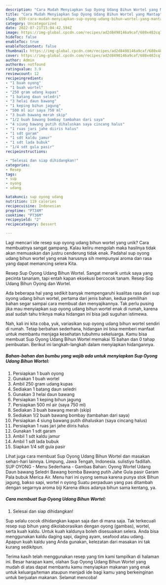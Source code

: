```yaml
---
description: "Cara Mudah Menyiapkan Sup Oyong Udang Bihun Wortel yang Mantap"
title: "Cara Mudah Menyiapkan Sup Oyong Udang Bihun Wortel yang Mantap"
slug: 659-cara-mudah-menyiapkan-sup-oyong-udang-bihun-wortel-yang-mantap
category: Uncategorized
date: 2022-07-21T15:04:42.594Z
image: https://img-global.cpcdn.com/recipes/ad2d8498146a9caf/680x482cq70/sup-oyong-udang-bihun-wortel-foto-resep-utama.jpg
hideToc: false
enableToc: true
enableTocContent: false
thumbnail: https://img-global.cpcdn.com/recipes/ad2d8498146a9caf/680x482cq70/sup-oyong-udang-bihun-wortel-foto-resep-utama.jpg
cover: https://img-global.cpcdn.com/recipes/ad2d8498146a9caf/680x482cq70/sup-oyong-udang-bihun-wortel-foto-resep-utama.jpg
author: Admin
authorAv: notfound
ratingvalue: 3.9
reviewcount: 12
recipeingredient:
- "1 buah oyong"
- "1 buah wortel"
- "250 gram udang kupas"
- "1 batang daun seledri"
- "3 helai daun bawang"
- "1 keping bihun jagung"
- "500 ml air saya 750 ml"
- "3 buah bawang merah skip"
- "1/2 buah bawang bombay tambahan dari saya"
- "4 siung bawang putih dihaluskan saya cincang halus"
- "1 ruas jari jahe diiris halus"
- "1 sdt garam"
- "1 sdt kaldu jamur"
- "1 sdt lada bubuk"
- "1/4 sdt gula pasir"
recipeinstructions:

- "Selesai dan siap dihidangkan!"
categories:
- Resep
tags:
- sup
- oyong
- udang

katakunci: sup oyong udang 
nutrition: 119 calories
recipecuisine: Indonesian
preptime: "PT34M"
cooktime: "PT36M"
recipeyield: "2"
recipecategory: Dessert

---
```





Lagi mencari ide resep sup oyong udang bihun wortel yang unik? Cara membuatnya sangat gampang. Kalau keliru mengolah maka hasilnya tidak akan memuaskan dan justru cenderung tidak enak. Padahal sup oyong udang bihun wortel yang enak harusnya sih mempunyai aroma dan rasa yang dapat memancing selera Kita.





Resep Sup Oyong Udang Bihun Wortel. Sangat menarik untuk saya yang pecinta tananam, tapi entah kapan eksekusi bercocok tanam. Resep Sop Udang Bihun Oyong dan Wortel.

Ada beberapa hal yang sedikit banyak mempengaruhi kualitas rasa dari sup oyong udang bihun wortel, pertama dari jenis bahan, kedua pemilihan bahan segar sampai cara membuat dan menyajikannya. Tak perlu pusing jika mau menyiapkan sup oyong udang bihun wortel enak di rumah, karena asal sudah tahu triknya maka hidangan ini bisa jadi suguhan istimewa.






Nah, kali ini kita coba, yuk, variasikan sup oyong udang bihun wortel sendiri di rumah. Tetap berbahan sederhana, hidangan ini bisa memberi manfaat untuk membantu menjaga kesehatan tubuhmu sekeluarga. Kamu bisa membuat Sup Oyong Udang Bihun Wortel memakai 15 bahan dan 0 tahap pembuatan. Berikut ini langkah-langkah dalam menyiapkan hidangannya.

<!--inarticleads1-->

##### Bahan-bahan dan bumbu yang wajib ada untuk menyiapkan Sup Oyong Udang Bihun Wortel:

1. Persiapkan 1 buah oyong
1. Gunakan 1 buah wortel
1. Ambil 250 gram udang kupas
1. Sediakan 1 batang daun seledri
1. Gunakan 3 helai daun bawang
1. Persiapkan 1 keping bihun jagung
1. Persiapkan 500 ml air (saya 750 ml)
1. Sediakan 3 buah bawang merah (skip)
1. Sediakan 1/2 buah bawang bombay (tambahan dari saya)
1. Persiapkan 4 siung bawang putih dihaluskan (saya cincang halus)
1. Persiapkan 1 ruas jari jahe diiris halus
1. Gunakan 1 sdt garam
1. Ambil 1 sdt kaldu jamur
1. Ambil 1 sdt lada bubuk
1. Siapkan 1/4 sdt gula pasir


Lihat juga cara membuat Sup Oyong Udang Bihun Wortel dan masakan sehari-hari lainnya. Limpung, Jawa Tengah, Indonesia. sulistiyo fadillah. SUP OYONG - Menu Sederhana - Gambas Bahan: Oyong Wortel Udang Daun bawang Seledri Bawang bomba Bawang putih Jahe Gula pasir Garam Pala bubuk Merica Air. Menu hari ini oyong semua karena punya stok Bihun jagung, bakso sapi, wortel n oyong Suatu perpaduan yang pas ditambah dengan segarnya aroma biji Karena dikos adanya bihun sama kentang, ya. 

<!--inarticleads2-->

##### Cara membuat Sup Oyong Udang Bihun Wortel:


1. Selesai dan siap dihidangkan!

Sup selalu cocok dihidangkan kapan saja dan di mana saja. Tak terkecuali resep sup bihun yang dikolaborasikan dengan oyong (gambas), wortel, serta kuah kaldu. Untuk kuah kaldunya boleh disesuaikan selera. Anda bisa menggunakan kaldu daging sapi, daging ayam, seafood atau udang. Apapun kuah kaldu yang Anda gunakan, kelezatan dari masakan ini tak kurang sedikitpun. 

Terima kasih telah menggunakan resep yang tim kami tampilkan di halaman ini. Besar harapan kami, olahan Sup Oyong Udang Bihun Wortel yang mudah di atas dapat membantu kamu menyiapkan makanan yang enak untuk keluarga/teman ataupun menjadi ide bagi kamu yang berkeinginan untuk berjualan makanan. Selamat mencoba!

